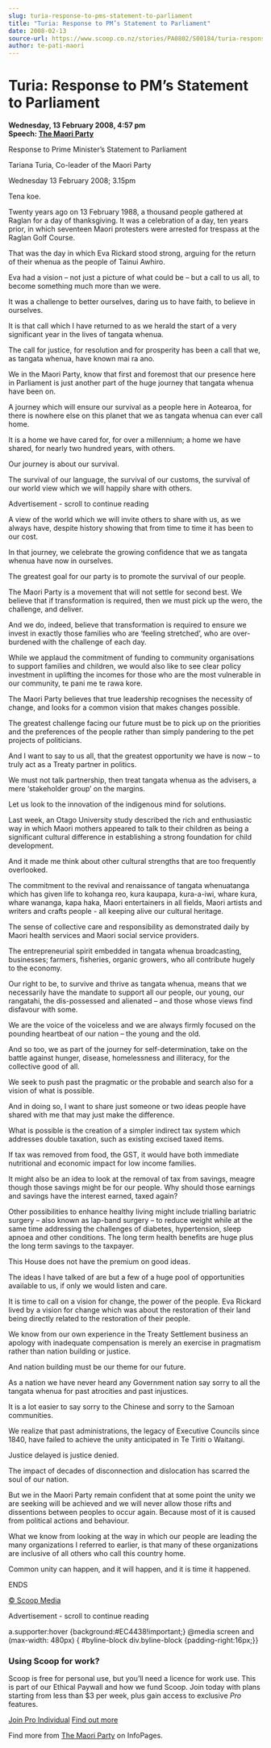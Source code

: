 ```yaml
---
slug: turia-response-to-pms-statement-to-parliament
title: "Turia: Response to PM’s Statement to Parliament"
date: 2008-02-13
source-url: https://www.scoop.co.nz/stories/PA0802/S00184/turia-response-to-pms-statement-to-parliament.htm
author: te-pati-maori
---
```

Turia: Response to PM’s Statement to Parliament
===============================================

**Wednesday, 13 February 2008, 4:57 pm**  
**Speech: [The Maori Party](https://info.scoop.co.nz/The_Maori_Party)**

Response to Prime Minister’s Statement to Parliament

Tariana Turia, Co-leader of the Maori Party

Wednesday 13 February 2008; 3.15pm

Tena koe.

Twenty years ago on 13 February 1988, a thousand people gathered at Raglan for a day of thanksgiving. It was a celebration of a day, ten years prior, in which seventeen Maori protesters were arrested for trespass at the Raglan Golf Course.

That was the day in which Eva Rickard stood strong, arguing for the return of their whenua as the people of Tainui Awhiro.

Eva had a vision – not just a picture of what could be – but a call to us all, to become something much more than we were.

It was a challenge to better ourselves, daring us to have faith, to believe in ourselves.

It is that call which I have returned to as we herald the start of a very significant year in the lives of tangata whenua.

The call for justice, for resolution and for prosperity has been a call that we, as tangata whenua, have known mai ra ano.

We in the Maori Party, know that first and foremost that our presence here in Parliament is just another part of the huge journey that tangata whenua have been on.

A journey which will ensure our survival as a people here in Aotearoa, for there is nowhere else on this planet that we as tangata whenua can ever call home.

It is a home we have cared for, for over a millennium; a home we have shared, for nearly two hundred years, with others.

Our journey is about our survival.

The survival of our language, the survival of our customs, the survival of our world view which we will happily share with others.

Advertisement - scroll to continue reading





A view of the world which we will invite others to share with us, as we always have, despite history showing that from time to time it has been to our cost.

In that journey, we celebrate the growing confidence that we as tangata whenua have now in ourselves.

The greatest goal for our party is to promote the survival of our people.

The Maori Party is a movement that will not settle for second best. We believe that if transformation is required, then we must pick up the wero, the challenge, and deliver.

And we do, indeed, believe that transformation is required to ensure we invest in exactly those families who are ‘feeling stretched’, who are over-burdened with the challenge of each day.

While we applaud the commitment of funding to community organisations to support families and children, we would also like to see clear policy investment in uplifting the incomes for those who are the most vulnerable in our community, te pani me te rawa kore.

The Maori Party believes that true leadership recognises the necessity of change, and looks for a common vision that makes changes possible.

The greatest challenge facing our future must be to pick up on the priorities and the preferences of the people rather than simply pandering to the pet projects of politicians.

And I want to say to us all, that the greatest opportunity we have is now – to truly act as a Treaty partner in politics.

We must not talk partnership, then treat tangata whenua as the advisers, a mere ‘stakeholder group’ on the margins.

Let us look to the innovation of the indigenous mind for solutions.

Last week, an Otago University study described the rich and enthusiastic way in which Maori mothers appeared to talk to their children as being a significant cultural difference in establishing a strong foundation for child development.

And it made me think about other cultural strengths that are too frequently overlooked.

The commitment to the revival and renaissance of tangata whenuatanga which has given life to kohanga reo, kura kaupapa, kura-a-iwi, whare kura, whare wananga, kapa haka, Maori entertainers in all fields, Maori artists and writers and crafts people - all keeping alive our cultural heritage.

The sense of collective care and responsibility as demonstrated daily by Maori health services and Maori social service providers.

The entrepreneurial spirit embedded in tangata whenua broadcasting, businesses; farmers, fisheries, organic growers, who all contribute hugely to the economy.

Our right to be, to survive and thrive as tangata whenua, means that we necessarily have the mandate to support all our people, our young, our rangatahi, the dis-possessed and alienated – and those whose views find disfavour with some.

We are the voice of the voiceless and we are always firmly focused on the pounding heartbeat of our nation – the young and the old.

And so too, we as part of the journey for self-determination, take on the battle against hunger, disease, homelessness and illiteracy, for the collective good of all.

We seek to push past the pragmatic or the probable and search also for a vision of what is possible.

And in doing so, I want to share just someone or two ideas people have shared with me that may just make the difference.

What is possible is the creation of a simpler indirect tax system which addresses double taxation, such as existing excised taxed items.

If tax was removed from food, the GST, it would have both immediate nutritional and economic impact for low income families.

It might also be an idea to look at the removal of tax from savings, meagre though those savings might be for our people. Why should those earnings and savings have the interest earned, taxed again?

Other possibilities to enhance healthy living might include trialling bariatric surgery – also known as lap-band surgery – to reduce weight while at the same time addressing the challenges of diabetes, hypertension, sleep apnoea and other conditions. The long term health benefits are huge plus the long term savings to the taxpayer.

This House does not have the premium on good ideas.

The ideas I have talked of are but a few of a huge pool of opportunities available to us, if only we would listen and care.

It is time to call on a vision for change, the power of the people. Eva Rickard lived by a vision for change which was about the restoration of their land being directly related to the restoration of their people.

We know from our own experience in the Treaty Settlement business an apology with inadequate compensation is merely an exercise in pragmatism rather than nation building or justice.

And nation building must be our theme for our future.

As a nation we have never heard any Government nation say sorry to all the tangata whenua for past atrocities and past injustices.

It is a lot easier to say sorry to the Chinese and sorry to the Samoan communities.

We realize that past administrations, the legacy of Executive Councils since 1840, have failed to achieve the unity anticipated in Te Tiriti o Waitangi.

Justice delayed is justice denied.

The impact of decades of disconnection and dislocation has scarred the soul of our nation.

But we in the Maori Party remain confident that at some point the unity we are seeking will be achieved and we will never allow those rifts and dissentions between peoples to occur again. Because most of it is caused from political actions and behaviour.

What we know from looking at the way in which our people are leading the many organizations I referred to earlier, is that many of these organizations are inclusive of all others who call this country home.

Common unity can happen, and it will happen, and it is time it happened.

  
ENDS

[© Scoop Media](http://www.scoop.co.nz/about/terms.html)  

Advertisement - scroll to continue reading



a.supporter:hover {background:#EC4438!important;} @media screen and (max-width: 480px) { #byline-block div.byline-block {padding-right:16px;}}

### Using Scoop for work?

Scoop is free for personal use, but you’ll need a licence for work use. This is part of our Ethical Paywall and how we fund Scoop. Join today with plans starting from less than $3 per week, plus gain access to exclusive _Pro_ features.  
  
[Join Pro Individual](https://pro.scoop.co.nz/Individual/?from=ProIn24) [Find out more](https://pro.scoop.co.nz/using-scoop-for-work/?from=ProIn24)

Find more from [The Maori Party](https://info.scoop.co.nz/The_Maori_Party) on InfoPages.